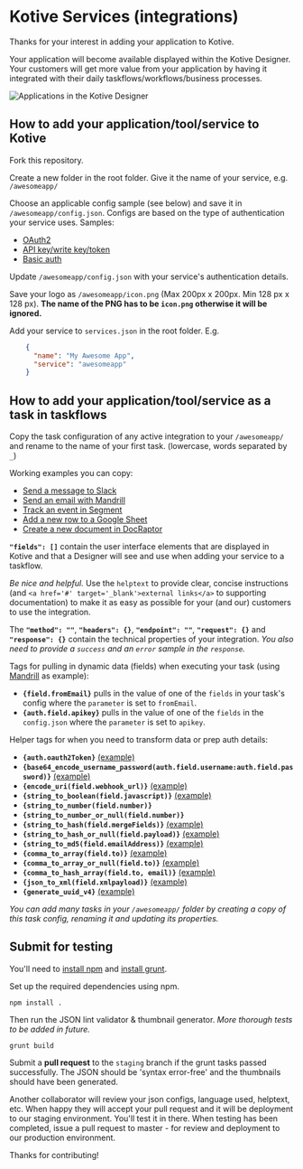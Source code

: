 Kotive Services (integrations)
==============================

Thanks for your interest in adding your application to Kotive.

Your application will become available displayed within the Kotive Designer. Your customers will get more value from your application by having it integrated with their daily taskflows/workflows/business processes.

![Applications in the Kotive Designer](http://www.kotive.com/img/how-to/create-a-basic-taskflow-in-kotive/5b_SelectTask.png)

How to add your application/tool/service to Kotive
--------------------------------------------------

Fork this repository.

Create a new folder in the root folder. Give it the name of your service, e.g. `/awesomeapp/`

Choose an applicable config sample (see below) and save it in `/awesomeapp/config.json`. Configs are based on the type of authentication your service uses. Samples:

- [OAuth2](/googlesheets/config.json)
- [API key/write key/token](/mandrill/config.json)
- [Basic auth](/campaignmonitor/config.json)

Update `/awesomeapp/config.json` with your service's authentication details.

Save your logo as `/awesomeapp/icon.png` (Max 200px x 200px. Min 128 px x 128 px). __The name of the PNG has to be `icon.png` otherwise it will be ignored.__

Add your service to `services.json` in the root folder. E.g.

```json
    {
      "name": "My Awesome App",
      "service": "awesomeapp"
    }
```

How to add your application/tool/service as a task in taskflows
---------------------------------------------------------

Copy the task configuration of any active integration to your `/awesomeapp/` and rename to the name of your first task. (lowercase, words separated by `_`)

Working examples you can copy: 
- [Send a message to Slack](/slack/send_message.json)
- [Send an email with Mandrill](/mandrill/send_email.json)
- [Track an event in Segment](/segment/track.json)
- [Add a new row to a Google Sheet](/googlesheets/add_row.json)
- [Create a new document in DocRaptor](/docraptor/new_document.json)

**`"fields": []`** contain the user interface elements that are displayed in Kotive and that a Designer will see and use when adding your service to a taskflow.

*Be nice and helpful.* Use the `helptext` to provide clear, concise instructions (and `<a href='#' target='_blank'>external links</a>` to supporting documentation) to make it as easy as possible for your (and our) customers to use the integration.

The **`"method": ""`**, **`"headers": {}`**, **`"endpoint": ""`**, **`"request": {}`** and **`"response": {}`** contain the technical properties of your integration. _You also need to provide a `success` and an `error` sample in the `response`._

Tags for pulling in dynamic data (fields) when executing your task (using [Mandrill](/mandrill/send_email.json) as example):

- **`{field.fromEmail}`** pulls in the value of one of the `fields` in your task's config where the `parameter` is set to `fromEmail`.
- **`{auth.field.apikey}`** pulls in the value of one of the `fields` in the `config.json` where the `parameter` is set to `apikey`.

Helper tags for when you need to transform data or prep auth details:

- **`{auth.oauth2Token}`**  [(example)](/googlecontacts/add_contact.json#L84)
- **`{base64_encode_username_password(auth.field.username:auth.field.password)}`**  [(example)](/segment/track.json#L88)
- **`{encode_uri(field.webhook_url)}`**  [(example)](/webhook/json.json#L63)
- **`{string_to_boolean(field.javascript)}`**  [(example)](/docraptor/new_document.json#L118)
- **`{string_to_number(field.number)}`**
- **`{string_to_number_or_null(field.number)}`**
- **`{string_to_hash(field.mergeFields)}`**  [(example)](/mailchimp/add_or_update_list_member.json#L154)
- **`{string_to_hash_or_null(field.payload)}`**  [(example)](/webhook/json.json#L64)
- **`{string_to_md5(field.emailAddress)}`**  [(example)](/mailchimp/add_or_update_list_member.json#L149)
- **`{comma_to_array(field.to)}`**  [(example)](/clickatell/send_message.json#L39)
- **`{comma_to_array_or_null(field.to)}`**  [(example)](/campaignmonitor/send_smart_email.json#L81)
- **`{comma_to_hash_array(field.to, email)}`** [(example)](/mandrill/send_email.json#L69)
- **`{json_to_xml(field.xmlpayload)}`**  [(example)](/googlesheets/add_row.json#L48)
- **`{generate_uuid_v4}`**  [(example)](/googleanalytics/track_event.json#L63)

_You can add many tasks in your `/awesomeapp/` folder by creating a copy of this task config, renaming it and updating its properties._


Submit for testing
------------------

You'll need to [install npm](https://docs.npmjs.com/getting-started/installing-node) and [install grunt](http://gruntjs.com/installing-grunt).

Set up the required dependencies using npm.

```npm install .```

Then run the JSON lint validator & thumbnail generator. _More thorough tests to be added in future._

```grunt build```

Submit a **pull request** to the `staging` branch if the grunt tasks passed successfully. The JSON should be 'syntax error-free' and the thumbnails should have been generated.

Another collaborator will review your json configs, language used, helptext, etc. When happy they will accept your pull request and it will be deployment to our staging environment. You'll test it in there. When testing has been completed, issue a pull request to master - for review and deployment to our production environment.

Thanks for contributing!
